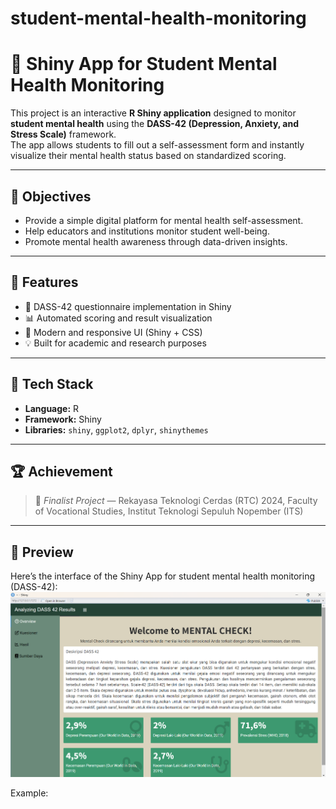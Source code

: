 # student-mental-health-monitoring

# 🧠 Shiny App for Student Mental Health Monitoring

This project is an interactive **R Shiny application** designed to monitor **student mental health** using the **DASS-42 (Depression, Anxiety, and Stress Scale)** framework.  
The app allows students to fill out a self-assessment form and instantly visualize their mental health status based on standardized scoring.

---

## 🎯 Objectives
- Provide a simple digital platform for mental health self-assessment.
- Help educators and institutions monitor student well-being.
- Promote mental health awareness through data-driven insights.

---

## 🚀 Features
- 📝 DASS-42 questionnaire implementation in Shiny  
- 📊 Automated scoring and result visualization  
- 🎨 Modern and responsive UI (Shiny + CSS)  
- 💡 Built for academic and research purposes  

---

## 🧩 Tech Stack
- **Language:** R  
- **Framework:** Shiny  
- **Libraries:** `shiny`, `ggplot2`, `dplyr`, `shinythemes`

---

## 🏆 Achievement
> 🥇 *Finalist Project* — Rekayasa Teknologi Cerdas (RTC) 2024, Faculty of Vocational Studies, Institut Teknologi Sepuluh Nopember (ITS)

---

## 📸 Preview
Here’s the interface of the Shiny App for student mental health monitoring (DASS-42):
![Dashboard Preview](Shiny%20App_Dass%2042.png)


Example:
